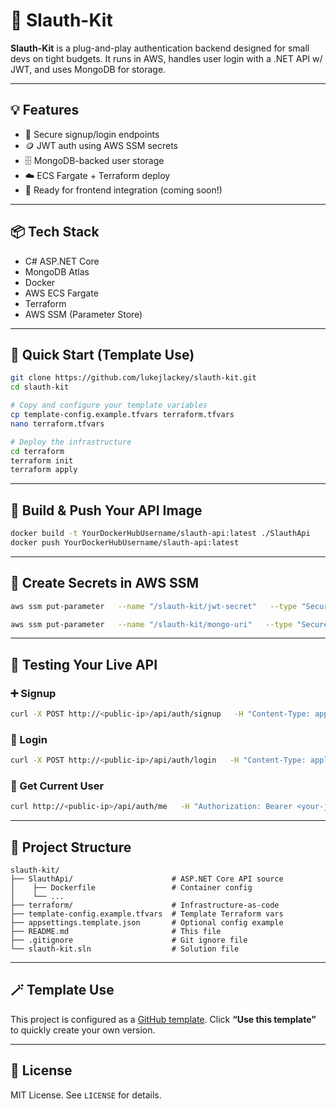# 🦥 Slauth-Kit

**Slauth-Kit** is a plug-and-play authentication backend designed for small devs on tight budgets. It runs in AWS, handles user login with a .NET API w/ JWT, and uses MongoDB for storage.

---

## 💡 Features

- 🔐 Secure signup/login endpoints  
- 🪙 JWT auth using AWS SSM secrets  
- 🗄️ MongoDB-backed user storage  
- ☁️ ECS Fargate + Terraform deploy  
- 🧩 Ready for frontend integration (coming soon!)

---

## 📦 Tech Stack

- C# ASP.NET Core  
- MongoDB Atlas  
- Docker  
- AWS ECS Fargate  
- Terraform  
- AWS SSM (Parameter Store)

---

## 🚀 Quick Start (Template Use)

```bash
git clone https://github.com/lukejlackey/slauth-kit.git
cd slauth-kit

# Copy and configure your template variables
cp template-config.example.tfvars terraform.tfvars
nano terraform.tfvars

# Deploy the infrastructure
cd terraform
terraform init
terraform apply
```

---

## 🐳 Build & Push Your API Image

```bash
docker build -t YourDockerHubUsername/slauth-api:latest ./SlauthApi
docker push YourDockerHubUsername/slauth-api:latest
```

---

## 🔐 Create Secrets in AWS SSM

```bash
aws ssm put-parameter   --name "/slauth-kit/jwt-secret"   --type "SecureString"   --value "<your-long-jwt-secret>"

aws ssm put-parameter   --name "/slauth-kit/mongo-uri"   --type "SecureString"   --value "<your-mongodb-uri>"
```

---

## 🧪 Testing Your Live API

### ➕ Signup

```bash
curl -X POST http://<public-ip>/api/auth/signup   -H "Content-Type: application/json"   -d '{"email": "you@example.com", "password": "secret"}'
```

### 🔑 Login

```bash
curl -X POST http://<public-ip>/api/auth/login   -H "Content-Type: application/json"   -d '{"email": "you@example.com", "password": "secret"}'
```

### 👤 Get Current User

```bash
curl http://<public-ip>/api/auth/me   -H "Authorization: Bearer <your-jwt-token>"
```

---

## 🧰 Project Structure

```
slauth-kit/
├── SlauthApi/                      # ASP.NET Core API source
│    ├── Dockerfile                 # Container config
│    └── ...
├── terraform/                      # Infrastructure-as-code
├── template-config.example.tfvars  # Template Terraform vars
├── appsettings.template.json       # Optional config example
├── README.md                       # This file
├── .gitignore                      # Git ignore file
└── slauth-kit.sln                  # Solution file
```

---

## 🪄 Template Use

This project is configured as a [GitHub template](https://docs.github.com/en/repositories/creating-and-managing-repositories/creating-a-template-repository). Click **“Use this template”** to quickly create your own version.

---

## 📄 License

MIT License. See `LICENSE` for details.
